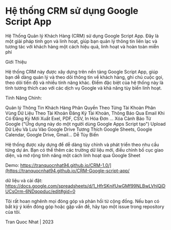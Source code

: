 # Hệ thống CRM sử dụng Google Script App


Hệ Thống Quản lý Khách Hàng (CRM) sử dụng Google Script App. Đây là một giải pháp tinh gọn và linh hoạt, giúp bạn quản lý thông tin liên lạc và tương tác với khách hàng một cách hiệu quả, linh hoạt và hoàn toàn miễn phí

Giới Thiệu

Hệ thống CRM này được xây dựng trên nền tảng Google Script App, giúp bạn dễ dàng quản lý và theo dõi thông tin về khách hàng, ghi chú cuộc gọi, theo dõi tiến độ và nhiều tính năng khác. Điểm đặc biệt của hệ thống này là tính tương thích cao với các dịch vụ Google và khả năng tùy biến linh hoạt.

Tính Năng Chính:

Quản lý Thông Tin Khách Hàng
Phân Quyền Theo Từng Tài Khoản
Phân Vùng Dữ Liệu Theo Tài Khoản
Đăng Ký Tài Khoản, Thông Báo Qua Email Khi Có Đăng Ký Mới
Xuất Exel, PDF, CSV, In Hóa Đơn ...
Xóa Cảnh Báo Từ Google ("Ứng dụng này do một người dùng Google Apps Script tạo")
Upload Dữ Liệu Và Lưu Vào Google Drive
Tương Thích Google Sheets, Google Calendar, Google Drive, Gmail...
Dễ Tùy Biến


Hệ thống được xây dựng để dễ dàng tùy chỉnh và phát triển theo nhu cầu từng dự án. Bạn có thể thêm các trường dữ liệu mới, điều chỉnh bố cục giao diện, và mở rộng tính năng một cách linh hoạt qua Google Sheet

Demo: https://tranquocnhat94.github.io/CRM-1.0/](https://tranquocnhat94.github.io/CRM-Google-script-app/

dữ liệu và cài đặt: https://docs.google.com/spreadsheets/d/1_HfrSKnifUwGMf99NLBwLVhlQiDUCsOrm-6NDqopduc/edit#gid=0

Tôi rất hoan nghênh mọi đóng góp và phản hồi từ cộng đồng. Nếu bạn có bất kỳ ý kiến đóng góp hoặc gặp vấn đề, hãy tạo một issue trong repository của tôi.


Tran Quoc Nhat | 2023
